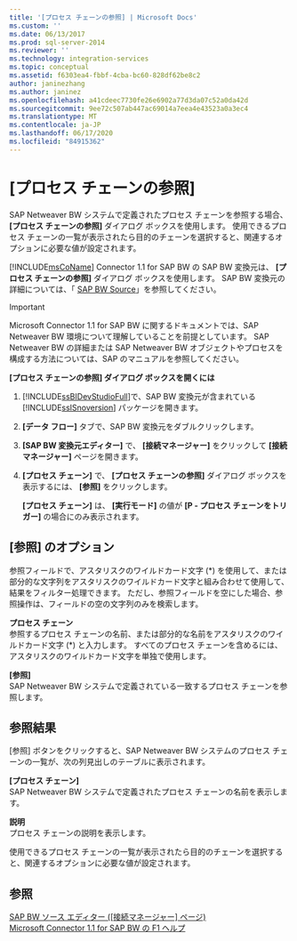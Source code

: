 ```yaml
---
title: '[プロセス チェーンの参照] | Microsoft Docs'
ms.custom: ''
ms.date: 06/13/2017
ms.prod: sql-server-2014
ms.reviewer: ''
ms.technology: integration-services
ms.topic: conceptual
ms.assetid: f6303ea4-fbbf-4cba-bc60-828df62be8c2
author: janinezhang
ms.author: janinez
ms.openlocfilehash: a41cdeec7730fe26e6902a77d3da07c52a0da42d
ms.sourcegitcommit: 9ee72c507ab447ac69014a7eea4e43523a0a3ec4
ms.translationtype: MT
ms.contentlocale: ja-JP
ms.lasthandoff: 06/17/2020
ms.locfileid: "84915362"
---
```

# <a name="look-up-process-chain"></a>[プロセス チェーンの参照]
  SAP Netweaver BW システムで定義されたプロセス チェーンを参照する場合、 **[プロセス チェーンの参照]** ダイアログ ボックスを使用します。 使用できるプロセス チェーンの一覧が表示されたら目的のチェーンを選択すると、関連するオプションに必要な値が設定されます。  
  
 [!INCLUDE[msCoName](../../includes/msconame-md.md)] Connector 1.1 for SAP BW の SAP BW 変換元は、 **[プロセス チェーンの参照]** ダイアログ ボックスを使用します。 SAP BW 変換元の詳細については、「 [SAP BW Source](sap-bw-source.md)」を参照してください。  
  
> [!IMPORTANT]  
>  Microsoft Connector 1.1 for SAP BW に関するドキュメントでは、SAP Netweaver BW 環境について理解していることを前提としています。 SAP Netweaver BW の詳細または SAP Netweaver BW オブジェクトやプロセスを構成する方法については、SAP のマニュアルを参照してください。  
  
 **[プロセス チェーンの参照] ダイアログ ボックスを開くには**  
  
1.  [!INCLUDE[ssBIDevStudioFull](../../includes/ssbidevstudiofull-md.md)]で、SAP BW 変換元が含まれている [!INCLUDE[ssISnoversion](../../includes/ssisnoversion-md.md)] パッケージを開きます。  
  
2.  **[データ フロー]** タブで、SAP BW 変換元をダブルクリックします。  
  
3.  **[SAP BW 変換元エディター]** で、 **[接続マネージャー]** をクリックして **[接続マネージャー]** ページを開きます。  
  
4.  **[プロセス チェーン]** で、 **[プロセス チェーンの参照]** ダイアログ ボックスを表示するには、 **[参照]** をクリックします。  
  
     **[プロセス チェーン]** は、 **[実行モード]** の値が **[P - プロセス チェーンをトリガー]** の場合にのみ表示されます。  
  
## <a name="lookup-options"></a>[参照] のオプション  
 参照フィールドで、アスタリスクのワイルドカード文字 (*) を使用して、または部分的な文字列をアスタリスクのワイルドカード文字と組み合わせて使用して、結果をフィルター処理できます。 ただし、参照フィールドを空にした場合、参照操作は、フィールドの空の文字列のみを検索します。  
  
 **プロセス チェーン**  
 参照するプロセス チェーンの名前、または部分的な名前をアスタリスクのワイルドカード文字 (*) と入力します。 すべてのプロセス チェーンを含めるには、アスタリスクのワイルドカード文字を単独で使用します。  
  
 **[参照]**  
 SAP Netweaver BW システムで定義されている一致するプロセス チェーンを参照します。  
  
## <a name="lookup-results"></a>参照結果  
 [参照] ボタンをクリックすると、SAP Netweaver BW システムのプロセス チェーンの一覧が、次の列見出しのテーブルに表示されます。  
  
 **[プロセス チェーン]**  
 SAP Netweaver BW システムで定義されたプロセス チェーンの名前を表示します。  
  
 **説明**  
 プロセス チェーンの説明を表示します。  
  
 使用できるプロセス チェーンの一覧が表示されたら目的のチェーンを選択すると、関連するオプションに必要な値が設定されます。  
  
## <a name="see-also"></a>参照  
 [SAP BW ソース エディター &#40;[接続マネージャー] ページ&#41;](sap-bw-source-editor-connection-manager-page.md)   
 [Microsoft Connector 1.1 for SAP BW の F1 ヘルプ](../microsoft-connector-for-sap-bw-f1-help.md)  
  
  
